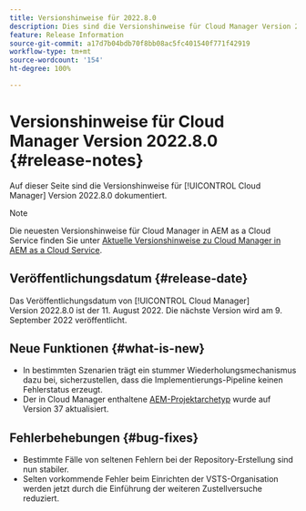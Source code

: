 ```yaml
---
title: Versionshinweise für 2022.8.0
description: Dies sind die Versionshinweise für Cloud Manager Version 2022.8.0.
feature: Release Information
source-git-commit: a17d7b04bdb70f8bb08ac5fc401540f771f42919
workflow-type: tm+mt
source-wordcount: '154'
ht-degree: 100%

---
```



# Versionshinweise für Cloud Manager Version 2022.8.0 {#release-notes}

Auf dieser Seite sind die Versionshinweise für [!UICONTROL Cloud Manager] Version 2022.8.0 dokumentiert.

>[!NOTE]
>
>Die neuesten Versionshinweise für Cloud Manager in AEM as a Cloud Service finden Sie unter [Aktuelle Versionshinweise zu Cloud Manager in AEM as a Cloud Service](https://experienceleague.adobe.com/docs/experience-manager-cloud-service/content/implementing/using-cloud-manager/release-notes-cloud-manager/release-notes-cm-current.html?lang=de).

## Veröffentlichungsdatum {#release-date}

Das Veröffentlichungsdatum von [!UICONTROL Cloud Manager] Version 2022.8.0 ist der 11. August 2022. Die nächste Version wird am 9. September 2022 veröffentlicht.

## Neue Funktionen {#what-is-new}

* In bestimmten Szenarien trägt ein stummer Wiederholungsmechanismus dazu bei, sicherzustellen, dass die Implementierungs-Pipeline keinen Fehlerstatus erzeugt.
* Der in Cloud Manager enthaltene [AEM-Projektarchetyp](https://experienceleague.adobe.com/docs/experience-manager-core-components/using/developing/archetype/overview.html?lang=de) wurde auf Version 37 aktualisiert.

## Fehlerbehebungen {#bug-fixes}

* Bestimmte Fälle von seltenen Fehlern bei der Repository-Erstellung sind nun stabiler.
* Selten vorkommende Fehler beim Einrichten der VSTS-Organisation werden jetzt durch die Einführung der weiteren Zustellversuche reduziert.
